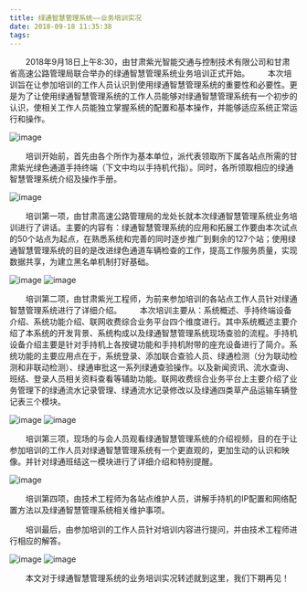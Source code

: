 ```yaml
---
title: 绿通智慧管理系统——业务培训实况
date: 2018-09-18 11:35:38
tags:
---
```

&emsp;&emsp;2018年9月18日上午8:30，由甘肃紫光智能交通与控制技术有限公司和甘肃省高速公路管理局联合举办的绿通智慧管理系统业务培训正式开始。
&emsp;&emsp;本次培训旨在让参加培训的工作人员认识到使用绿通智慧管理系统的重要性和必要性。更是为了让使用绿通智慧管理系统的工作人员能够对绿通智慧管理系统有一个初步的认识，使相关工作人员能独立掌握系统的配置和基本操作，并能够适应系统正常运行和操作。

![image](/pub-images/news-images/20180918/scj_ff.jpg)

&emsp;&emsp;培训开始前，首先由各个所作为基本单位，派代表领取所下属各站点所需的甘肃紫光绿色通道手持终端（下文中均以手持机代指）。同时，各所领取相应的绿通智慧管理系统介绍及操作手册。

![image](/pub-images/news-images/20180918/lader_talk.jpg)

&emsp;&emsp;培训第一项，由甘肃高速公路管理局的龙处长就本次绿通智慧管理系统业务培训进行了讲话。主要的内容有：绿通智慧管理系统的应用和拓展工作要由本次试点的50个站点为起点，在熟悉系统和完善的同时逐步推广到剩余的127个站；使用绿通智慧管理系统的目的是改进绿色通道车辆检查的工作，提高工作服务质量，实现数据共享，为建立黑名单机制打好基础。

![image](/pub-images/news-images/20180918/scj_px1.jpg)
![image](/pub-images/news-images/20180918/scj_px2.jpg)

&emsp;&emsp;培训第二项，由甘肃紫光工程师，为前来参加培训的各站点工作人员针对绿通智慧管理系统进行了详细介绍。
&emsp;&emsp;本次培训主要从：系统概述、手持终端设备介绍、系统功能介绍、联网收费综合业务平台四个维度进行。其中系统概述主要介绍了本系统的开发背景、系统构成以及绿通智慧管理系统现场查验的流程。手持机设备介绍主要是针对手持机上各按键功能和手持机附带的座充设备进行了简介。系统功能的主要应用点在于，系统登录、添加联合查验人员、绿通检测（分为联动检测和非联动检测）、绿通审批这一系列绿通查验操作。以及新闻资讯、流水查询、班结、登录人员相关资料查看等辅助功能。联网收费综合业务平台上主要介绍了业务管理下的绿通流水记录管理、绿通流水记录修改以及绿通四类草产品运输车辆登记表三个模块。

![image](/pub-images/news-images/20180918/scj_sp.jpg)
![image](/pub-images/news-images/20180918/scj_sp2.jpg)

&emsp;&emsp;培训第三项，现场的与会人员观看绿通智慧管理系统的介绍视频，目的在于让参加培训的工作人员对绿通智慧管理系统有一个更直观的，更加生动的认识和映像。并针对绿通班结这一模块进行了详细介绍和特别提醒。

![image](/pub-images/news-images/20180918/scj_whpx.jpg)

&emsp;&emsp;培训第四项，由技术工程师为各站点维护人员，讲解手持机的IP配置和网络配置方法以及绿通智慧管理系统相关维护事项。

&emsp;&emsp;培训最后，由参加培训的工作人员针对培训内容进行提问，并由技术工程师进行相应的解答。

![image](/pub-images/news-images/20180918/scj_tw.jpg)
![image](/pub-images/news-images/20180918/scj_tw2.jpg)

&emsp;&emsp;本文对于绿通智慧管理系统的业务培训实况转述就到这里，我们下期再见！